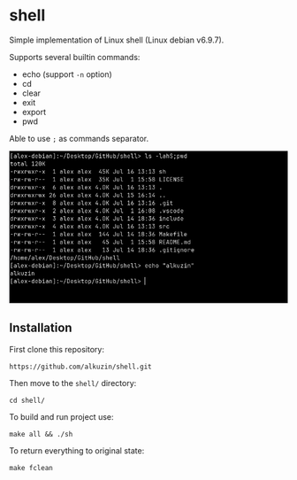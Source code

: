 # shell

Simple implementation of Linux shell (Linux debian v6.9.7).

Supports several builtin commands:

* echo (support `-n` option)
* cd 
* clear
* exit
* export
* pwd

Able to use `;` as commands separator.

<img src="res/shell.png">

## Installation

First clone this repository:
```console
https://github.com/alkuzin/shell.git
```

Then move to the `shell/` directory:
```console
cd shell/
```

To build and run project use:
```console
make all && ./sh
```

To return everything to original state:
```console
make fclean
```